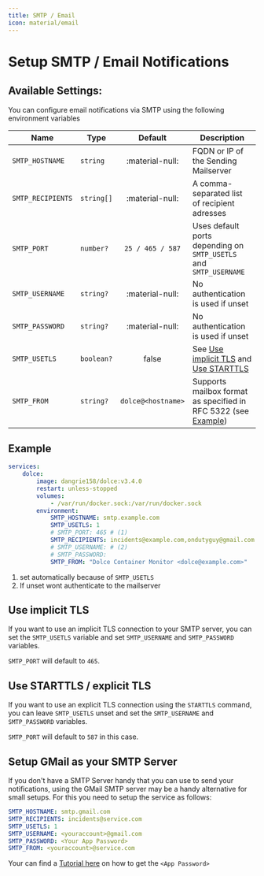 ```yaml
---
title: SMTP / Email
icon: material/email
---
```


# Setup SMTP / Email Notifications

## Available Settings:

You can configure email notifications via SMTP using the following environment variables

| Name              | Type       |      Default       | Description                                                                              |
| ----------------- | ---------- | :----------------: | ---------------------------------------------------------------------------------------- |
| `SMTP_HOSTNAME`   | `string`   |  :material-null:   | FQDN or IP of the Sending Mailserver                                                     |
| `SMTP_RECIPIENTS` | `string[]` |  :material-null:   | A comma-separated list of recipient adresses                                             |
| `SMTP_PORT`       | `number?`  |  `25 / 465 / 587`  | Uses default ports depending on `SMTP_USETLS` and `SMTP_USERNAME`                        |
| `SMTP_USERNAME`   | `string?`  |  :material-null:   | No authentication is used if unset                                                       |
| `SMTP_PASSWORD`   | `string?`  |  :material-null:   | No authentication is used if unset                                                       |
| `SMTP_USETLS`     | `boolean?` |       false        | See [Use implicit TLS](#use-implicit-tls) and [Use STARTTLS](#use-starttls-explicit-tls) |
| `SMTP_FROM`       | `string?`  | `dolce@<hostname>` | Supports mailbox format as specified in RFC 5322 (see [Example](#example))               |

## Example

```yaml
services:
    dolce:
        image: dangrie158/dolce:v3.4.0
        restart: unless-stopped
        volumes:
            - /var/run/docker.sock:/var/run/docker.sock
        environment:
            SMTP_HOSTNAME: smtp.example.com
            SMTP_USETLS: 1
            # SMTP_PORT: 465 # (1)
            SMTP_RECIPIENTS: incidents@example.com,ondutyguy@gmail.com
            # SMTP_USERNAME: # (2)
            # SMTP_PASSWORD:
            SMTP_FROM: "Dolce Container Monitor <dolce@example.com>"
```

1. set automatically because of `SMTP_USETLS`
2. If unset wont authenticate to the mailserver

## Use implicit TLS

If you want to use an implicit TLS connection to your SMTP server, you can set the `SMTP_USETLS` variable and set
`SMTP_USERNAME` and `SMTP_PASSWORD` variables.

`SMTP_PORT` will default to `465`.

## Use STARTTLS / explicit TLS

If you want to use an explicit TLS connection using the `STARTTLS` command, you can leave `SMTP_USETLS` unset and set
the `SMTP_USERNAME` and `SMTP_PASSWORD` variables.

`SMTP_PORT` will default to `587` in this case.

## Setup GMail as your SMTP Server

If you don't have a SMTP Server handy that you can use to send your notifications, using the GMail SMTP server may be a
handy alternative for small setups. For this you need to setup the service as follows:

```yaml
SMTP_HOSTNAME: smtp.gmail.com
SMTP_RECIPIENTS: incidents@service.com
SMTP_USETLS: 1
SMTP_USERNAME: <youraccount>@gmail.com
SMTP_PASSWORD: <Your App Password>
SMTP_FROM: <youraccount>@service.com
```

Your can find a [Tutorial here](https://support.google.com/accounts/answer/185833?hl=en) on how to get the
`<App Password>`
